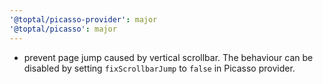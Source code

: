 ```yaml
---
'@toptal/picasso-provider': major
'@toptal/picasso': major
---
```


- prevent page jump caused by vertical scrollbar. The behaviour can be disabled by setting `fixScrollbarJump` to `false` in Picasso provider.
